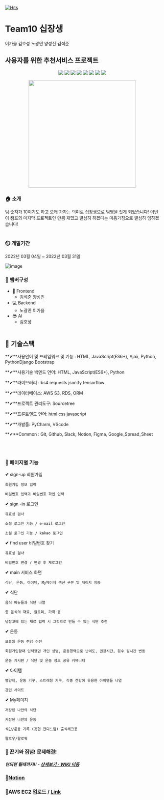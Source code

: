 [![Hits](https://hits.seeyoufarm.com/api/count/incr/badge.svg?url=https%3A%2F%2Fgithub.com%2Fseongolee%2F17team_netflix_clone&count_bg=%2349E3D8&title_bg=%23555555&icon=github.svg&icon_color=%23CFDD4F&title=hits&edge_flat=false)](https://hits.seeyoufarm.com)
 # Team10 십장생
이가을 김호성 노광민 양성진 김석준

## 사용자를 위한 추천서비스 프로젝트



<p align='center'>
    <img src="https://img.shields.io/badge/Html5-v5.2.3-pink?logo=Html5"/>
    <img src="https://img.shields.io/badge/CSS-Level 3-6db33f?logo=CSS"/>
    <img src="https://img.shields.io/badge/Javascript-ES6-blue?logo=Javascript"/>
    <img src="https://img.shields.io/badge/Python-v3.9.8-blue?logo=Python"/>
    <img src="https://img.shields.io/badge/PythonDjango-v4.1.0-purple?logo=Django"/>
    <img src="https://img.shields.io/badge/Tensorflow-v9.0.1-00E7C3?logo=Tensorflow"/>
    <img src="https://img.shields.io/badge/MySQL-v8.0.21-purple?logo=MySQL"/>
    <img src="https://img.shields.io/badge/AWS-^2.1.29-yellow?logo=AWS" />
</p>

<p align='center'>
  <img src="https://preview.clipartkorea.co.kr/2021/11/04/ti238a24010.jpg" weight=350px height=350px>
</p>


### 🏠 소개
팀 숫자가 10이기도 하고 오래 가자는 의미로 십장생으로 팀명을 짓게 되었습니다! 이번이 캠프의 마지막 프로젝트인 만큼 재밌고 열심히 하겠다는 마음가짐으로 열심히 임하겠습니다!
<br></br>

### ⏲️ 개발기간
2022년 03월 04일 ~ 2022년 03월 31일

![image](https://postfiles.pstatic.net/MjAyMjAzMDdfMjEz/MDAxNjQ2NjM4MjcxMzU3.SaJDGWwOlYWinSW6KTtPlfWYr6PEbyuh3a-8BzQ9uYMg.fVEBrV1EBnUzpfzBiWADq5MvAD8vMXwK4DPX8L5D_4sg.PNG.sh98022000/qwea.png?type=w580)



### **🧙 맴버구성**

- 💄 Frontend
    - 김석준 양성진
- 💻 Backend
    - 노광민 이가을
- 😎 AI
    - 김호성
<br></br>

## 🔧 기술스택

**✔**사용언어 및 프레임워크 및 기능 : HTML, JavaScript(ES6+), Ajax, Python, PythonDjango  Bootstrap

**✔**사용기술 백엔드 언어: HTML, JavaScript(ES6+), Python

**✔**라이브러리 : bs4  requests jsonify tensorflow

**✔**데이터베이스: AWS S3, RDS, ORM

**✔**프로젝트 관리도구: Sourcetree

**✔**프론트엔드 언어: html css javascript

**✔**개발툴: PyCharm, VScode

**✔**Common : Git, Github, Slack, Notion, Figma, Google_Spread_Sheet

<!-- ### 📌 기술 선택 이유! - <a href="https://github.com/seongolee/17team_netflix_clone/wiki" >상세보기 - WIKI 이동</a> -->
<br></br>

### 📌 페이지별 기능

**✔** sign-up 회원가입
    
    회원가입 정보 입력
    
    비밀번호 입력과 비밀번호 확인 입력
    
**✔** sign -in 로그인

    유효성 검사
    
    소셜 로그인 기능 / e-mail 로그인
    
    소셜 로그인 기능 / kakao 로그인
 
**✔** find user 비밀번호 찾기

    유효성 검사

    비밀번호 변경 / 변경 후 재로그인

**✔** main 서비스 화면

    식단, 운동, 아이템, My페이지 섹션 구분 및 페이지 이동

    
**✔** 식단
    
    음식 메뉴들과 식단 나열
    
    총 음식의 재료, 칼로리, 가격 등
    
    냉장고에 있는 재료 입력 시 그것으로 만들 수 있는 식단 추천
    
**✔** 운동

    오늘의 운동 랜덤 추천
    
    회원가입할때 입력했던 개인 성별, 운동경력으로 난이도, 권장시간, 횟수 실시간 변동
    
    운동 게시판 / 식단 및 운동 정보 공유 커뮤니티
 
**✔** 아이템

    영양제, 운동 기구, 스트레칭 기구, 각종 건강에 유용한 아이템들 나열

    관련 사이트


**✔** My페이지

    저장된 나만의 식단

    저장된 나만의 운동

    식단/운동 기록 (깃헙 잔디느낌) 출석체크용

    팔로우/팔로워
    


### 📌 끈기와 집념! 문제해결!

##### 안되면 될때까지!! - <a href="https://github.com/Jun7892/FinalProject_Team10/wiki/Wiki" >상세보기 - WIKI 이동</a>

### 📌[Notion](https://meowing-tile-53d.notion.site/Final-Project-10Team-c373c38ab10f47dc95cf7437ae24d0cc)

### 📌AWS EC2 업로드 / [Link](https://rookieno.com/)
